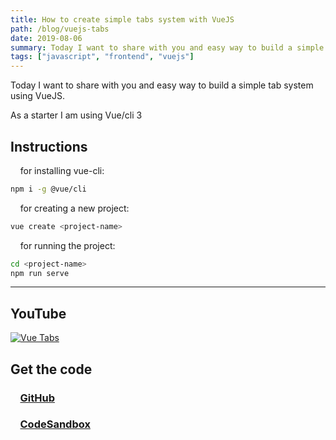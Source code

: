 ```yaml
---
title: How to create simple tabs system with VueJS
path: /blog/vuejs-tabs
date: 2019-08-06
summary: Today I want to share with you and easy way to build a simple tab system using VueJS.
tags: ["javascript", "frontend", "vuejs"]
---
```


Today I want to share with you and easy way to build a simple tab system using VueJS.

As a starter I am using Vue/cli 3

## Instructions

&nbsp; &nbsp; for installing vue-cli:

```bash
npm i -g @vue/cli
```

&nbsp; &nbsp; for creating a new project:

```bash
vue create <project-name>
```

&nbsp; &nbsp; for running the project:

```bash
cd <project-name>
npm run serve
```

---

## YouTube

[![Vue Tabs](https://img.youtube.com/vi/rkobOWi7htg/0.jpg)](https://www.youtube.com/watch?v=rkobOWi7htg)

## Get the code

### &nbsp; &nbsp; [GitHub](https://github.com/polettoweb/vue-tabs)

### &nbsp; &nbsp; [CodeSandbox](https://codesandbox.io/s/vue-template-xxtek)
